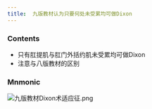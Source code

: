 ```yaml
---
title:  九版教材认为只要何处未受累均可做Dixon
--- 
```


### Contents
- 只有肛提肌与肛门外括约肌未受累均可做Dixon
- 注意与八版教材的区别

### Mnmonic
![九版教材Dixon术适应征.png](/note-images/九版教材Dixon术适应征.png)
